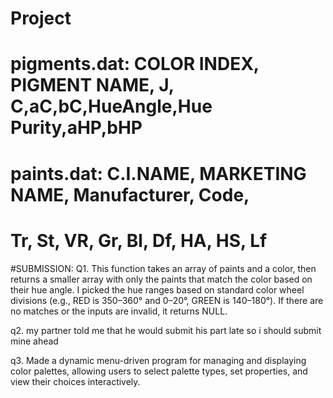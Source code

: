 # Project

# pigments.dat: COLOR INDEX, PIGMENT NAME, J, C,aC,bC,HueAngle,Hue Purity,aHP,bHP
# paints.dat: C.I.NAME, MARKETING NAME, Manufacturer, Code,
# Tr, St, VR, Gr, Bl, Df, HA, HS, Lf


#SUBMISSION:
Q1.
This function takes an array of paints and a color, then returns a smaller array with only the paints that match the color based on their hue angle. I picked the hue ranges based on standard color wheel divisions (e.g., RED is 350–360° and 0–20°, GREEN is 140–180°). If there are no matches or the inputs are invalid, it returns NULL.

q2. my partner told me that he would submit his part late so i should submit mine ahead

q3. Made a dynamic menu-driven program for managing and displaying color palettes, allowing users to select palette types, set properties, and view their choices interactively.













